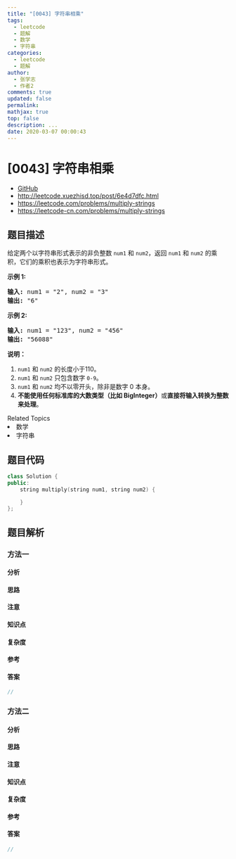 ```yaml
---
title: "[0043] 字符串相乘"
tags:
  - leetcode
  - 题解
  - 数学
  - 字符串
categories:
  - leetcode
  - 题解
author:
  - 张学志
  - 作者2
comments: true
updated: false
permalink:
mathjax: true
top: false
description: ...
date: 2020-03-07 00:00:43
---
```



# [0043] 字符串相乘
* [GitHub](https://github.com/algoboy101/LeetCodeCrowdsource/tree/master/_posts/QA/%5B0043%5D%20%E5%AD%97%E7%AC%A6%E4%B8%B2%E7%9B%B8%E4%B9%98.md)
* http://leetcode.xuezhisd.top/post/6e4d7dfc.html
* https://leetcode.com/problems/multiply-strings
* https://leetcode-cn.com/problems/multiply-strings


## 题目描述

<p>给定两个以字符串形式表示的非负整数&nbsp;<code>num1</code>&nbsp;和&nbsp;<code>num2</code>，返回&nbsp;<code>num1</code>&nbsp;和&nbsp;<code>num2</code>&nbsp;的乘积，它们的乘积也表示为字符串形式。</p>

<p><strong>示例 1:</strong></p>

<pre><strong>输入:</strong> num1 = &quot;2&quot;, num2 = &quot;3&quot;
<strong>输出:</strong> &quot;6&quot;</pre>

<p><strong>示例&nbsp;2:</strong></p>

<pre><strong>输入:</strong> num1 = &quot;123&quot;, num2 = &quot;456&quot;
<strong>输出:</strong> &quot;56088&quot;</pre>

<p><strong>说明：</strong></p>

<ol>
	<li><code>num1</code>&nbsp;和&nbsp;<code>num2</code>&nbsp;的长度小于110。</li>
	<li><code>num1</code> 和&nbsp;<code>num2</code> 只包含数字&nbsp;<code>0-9</code>。</li>
	<li><code>num1</code> 和&nbsp;<code>num2</code>&nbsp;均不以零开头，除非是数字 0 本身。</li>
	<li><strong>不能使用任何标准库的大数类型（比如 BigInteger）</strong>或<strong>直接将输入转换为整数来处理</strong>。</li>
</ol>
<div><div>Related Topics</div><div><li>数学</li><li>字符串</li></div></div>


## 题目代码

```cpp
class Solution {
public:
    string multiply(string num1, string num2) {

    }
};
```


## 题目解析


### 方法一

#### 分析

#### 思路

#### 注意

#### 知识点

#### 复杂度

#### 参考

#### 答案

```cpp
//
```


### 方法二

#### 分析

#### 思路

#### 注意

#### 知识点

#### 复杂度

#### 参考

#### 答案

```cpp
//
```


